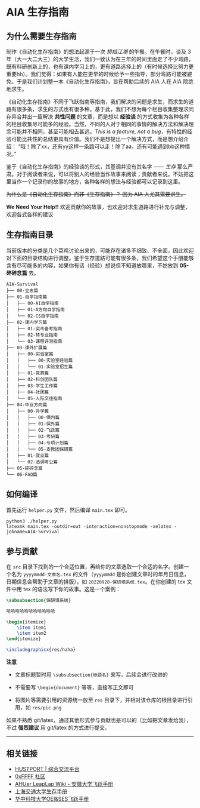 # AIA 生存指南

## 为什么需要生存指南

制作《自动化生存指南》的想法起源于一次 *排挡江湖* 的午餐。在午餐时，谈及 3 年（大一大二大三）的大学生活，我们一致认为在三年的时间里面走了不少弯路，既有科研创新上的，也有课内学习上的，更有道路选择上的（有时候选择比努力更重要hh）。我们觉得：如果有人能在更早的时候给予一些指导，部分弯路可能被避免。于是我们计划整一本《自动化生存指南》，旨在帮助后续的 AIA 人在 AIA 院绝地求生。

《自动化生存指南》不同于飞跃指南等指南，我们解决的问题是求生，而求生的道路有很多条，求生的方式也有很多种。基于此，我们不想为每个栏目收集整理求同存异合并出一篇解决 **共性问题** 的文章，而是想以 **经验谈** 的方式收集为各种各样的栏目收集尽可能多的经验。当然，不同的人对于相同的事情的解决方法和解决理念可能并不相同，甚至可能相去甚远。*This is a feature, not a bug*，有特性的经验可能比共性的总结更具有价值。我们不是想提出一个解决方式，而是想介绍介绍： “哦！除了xx，还有yy这样一条路可以走！除了aa，还有可能遇到bb这种情况。”

鉴于《自动化生存指南》的经验谈的形式，其基调并没有其名字 —— *生存* 那么严肃。对于阅读者来说，可以将别人的经验当作故事来阅读；贡献者来说，不妨把这里当作一个记录你的故事的地方，各种各样的想法与经验都可以记录到这里。

~~为什么是《自动化生存指南》而非《生存指南》？ 因为 AIA 人尤其需要求生。~~

**We Need Your Help!!** 欢迎贡献你的故事，也欢迎对求生道路进行补充与调整，欢迎各式各样的建议

## 生存指南目录

当前版本的分类是几个菜鸡讨论出来的，可能存在诸多不细致、不全面，因此欢迎对下面的目录结构进行调整。鉴于生存道路可能有很多条，我们希望这个手册能够含有尽可能多的内容，如果你有话（经验）想说但不知道放哪里，不妨放到 **05-碎碎念篇** 去。

```
AIA-Survival
├── 00-立志篇
├── 01-自学指南篇
│   ├── 00-AI自学指南
│   ├── 01-A方向自学指南
│   └── 02-CS自学指南
├── 02-课内学习篇
│   ├── 01-突击备考指南
│   ├── 02-转专业指南
│   └── 03-课程评测指南
├── 03-课外扩展篇
│   ├── 00-实验室篇
│   │   ├── 00-实验室经验篇
│   │   └── 01-实验室招生篇
│   ├── 01-竞赛篇
│   ├── 02-科创团队篇
│   ├── 03-学生工作篇
│   ├── 04-社团篇
│   └── 05-人际交往指南
├── 04-毕业方向篇
│   ├── 00-升学篇
│   │   ├── 00-保内篇
│   │   ├── 01-保外篇
│   │   ├── 02-飞跃篇
│   │   ├── 03-考研篇
│   │   ├── 04-专项计划篇
│   │   └── 05-支教团保研篇
│   ├── 01-就业篇
│   └── 02-选调考公篇
├── 05-碎碎念篇
└── 06-FAQ篇
```

## 如何编译

首先运行 `helper.py` 文件，然后编译 `main.tex` 即可。

```shell
python3 ./helper.py
latexmk main.tex -outdir=out -interaction=nonstopmode -xelatex -jobname=AIA-Survival
```

## 参与贡献

在 `src` 目录下找到的一个合适位置，再给你的文章选取一个合适的名字。创建一个名为 `yyyymmdd-文章名.tex` 的文件（`yyyymmdd` 是你创建文章时的年月日信息，日期信息会帮助于文章的排版），如 `20220928-保研填系统.tex`。在你创建的 tex 文件中用 tex 的语法写下你的故事。这是一个案例：

```tex
\subsubsection{保研填系统}

哈哈哈哈哈哈哈哈哈哈哈

\begin{itemize}
	\item item1
	\item item2
\end{itemize}

\includegraphicx{res/haha}
```

**注意**

- 文章标题暂时用 `\subsubsection{标题名}` 来写，后续会进行改进的

- 不需要写 `\begin{document}` 等等，直接写正文即可
- 将图片等需要引用的资源统一放至 `res` 目录下，并相对该仓库的根目录进行引用，如 `res/pic.png`

如果不熟悉 git/latex，通过其他形式参与贡献也是可以的（比如把文章发给我），不过 **强烈建议** 用 git/latex 的方式进行提交。

---

## 相关链接

- [HUSTPORT | 综合交流平台](http://hustport.com/)
- [0xFFFF 社区](https://0xffff.one/)
- [AHUer LeapLap Wiki - 安徽大学飞跃手册](https://www.ahu.wiki/#/)
- [上海交通大学生存手册](https://survivesjtu.gitbook.io/survivesjtumanual/)
- [华中科技大学OEI&SES飞跃手册](https://hust-feiyue.github.io/)

